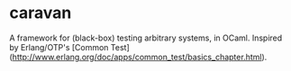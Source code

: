 caravan
=======

A framework for (black-box) testing arbitrary systems, in OCaml. Inspired by Erlang/OTP's
[Common Test] (http://www.erlang.org/doc/apps/common_test/basics_chapter.html).
